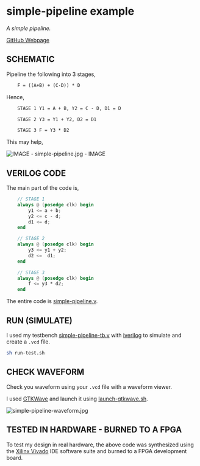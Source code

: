 # simple-pipeline example

_A simple pipeline._

[GitHub Webpage](https://jeffdecola.github.io/my-verilog-examples/)

## SCHEMATIC

Pipeline the following into 3 stages,

```txt
    F = ((A+B) + (C-D)) * D
```

Hence,

```txt
    STAGE 1 Y1 = A + B, Y2 = C - D, D1 = D

    STAGE 2 Y3 = Y1 + Y2, D2 = D1

    STAGE 3 F = Y3 * D2
```

This may help,

![IMAGE - simple-pipeline.jpg - IMAGE](../../../docs/pics/simple-pipeline.jpg)

## VERILOG CODE

The main part of the code is,

```verilog
    // STAGE 1
    always @ (posedge clk) begin
        y1 <= a + b;
        y2 <= c - d;
        d1 <= d;
    end

    // STAGE 2
    always @ (posedge clk) begin
        y3 <= y1 + y2;
        d2 <=  d1;
    end

    // STAGE 3
    always @ (posedge clk) begin
        f <= y3 * d2;
    end
```

The entire code is
[simple-pipeline.v](simple-pipeline.v).

## RUN (SIMULATE)

I used my testbench
[simple-pipeline-tb.v](simple-pipeline-tb.v) with
[iverilog](https://github.com/JeffDeCola/my-cheat-sheets/tree/master/hardware/tools/simulation/iverilog-cheat-sheet)
to simulate and create a `.vcd` file.

```bash
sh run-test.sh
```

## CHECK WAVEFORM

Check you waveform using your `.vcd` file with a waveform viewer.

I used [GTKWave](https://github.com/JeffDeCola/my-cheat-sheets/tree/master/hardware/tools/simulation/gtkwave-cheat-sheet)
and launch it using
[launch-gtkwave.sh](launch-gtkwave.sh).

![simple-pipeline-waveform.jpg](../../../docs/pics/simple-pipeline-waveform.jpg)

## TESTED IN HARDWARE - BURNED TO A FPGA

To test my design in real hardware, the above code was synthesized using the
[Xilinx Vivado](https://github.com/JeffDeCola/my-cheat-sheets/tree/master/hardware/tools/synthesis/xilinx-vivado-cheat-sheet)
IDE software suite and burned to a FPGA development board.
